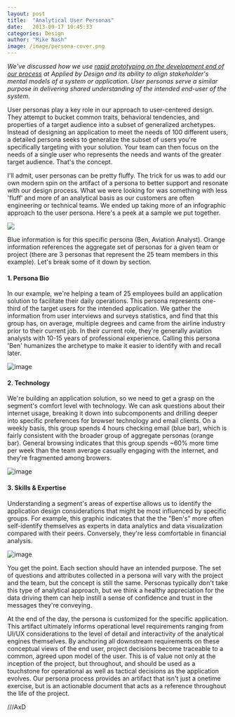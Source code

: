 ```yaml
---
layout: post
title:  "Analytical User Personas"
date:   2013-09-17 10:45:33
categories: Design
author: "Mike Nash"
image: /image/persona-cover.png
---
```


*We've discussed how we use [rapid prototyping on the development end of our process](http://blog.appliedbydesign.com/development/2013/09/10/mitigating-risk-with-prototypes.html) at Applied by Design and its ability to align stakeholder's mental models of a system or application. User personas serve a similar purpose in delivering shared understanding of the intended end-user of the system.*  

User personas play a key role in our approach to user-centered design.  They attempt to bucket common traits, behavioral tendencies, and properties of a target audience into a subset of generalized archetypes.  Instead of designing an application to meet the needs of 100 different users, a detailed persona seeks to generalize the subset of users you're specifically targeting with your solution.  Your team can then focus on the needs of a single user who represents the needs and wants of the greater target audience.  That's the concept.

I'll admit, user personas can be pretty fluffy.  The trick for us was to add our own modern spin on the artifact of a persona to better support and resonate with our design process.  What we were looking for was something with less 'fluff' and more of an analytical basis as our customers are often engineering or technical teams.  We ended up taking more of an infographic approach to the user persona.  Here's a peek at a sample we put together.  

<!-- ![image](/image/Analytical-User-Persona.png) -->
<div class="text-center"> <img src="/image/Analytical-User-Persona.jpg"> </div>

<span class="blue-text">Blue information</span> is for this specific persona (Ben, Aviation Analyst).  <span class="orange-text">Orange information</span> references the aggregate set of personas for a given team or project (there are 3 personas that represent the 25 team members in this example).  Let's break some of it down by section.

#### 1. Persona Bio

In our example, we're helping a team of 25 employees build an application solution to facilitate their daily operations.  This persona represents one-third of the target users for the intended application.  We gather the information from user interviews and surveys statistics, and find that this group has, on average, multiple degrees and came from the airline industry prior to their current job.  In their current role, they're generally aviation analysts with 10-15 years of professional experience.  Calling this persona 'Ben' humanizes the archetype to make it easier to identify with and recall later.

![image](/image/bio-header.png)


#### 2. Technology
We're building an application solution, so we need to get a grasp on the segment's comfort level with technology.  We can ask questions about their internet usage, breaking it down into subcomponents and drilling deeper into specific preferences for browser technology and email clients.  On a weekly basis, this group spends 4 hours checking email <span class="blue-text">(blue bar)</span>, which is fairly consistent with the broader group of aggregate personas <span class="orange-text">(orange bar)</span>.  General browsing indicates that this group spends ~60% more time per week than the team average casually engaging with the internet, and they're fragmented among browers.  

![image](/image/technology.png)


#### 3. Skills & Expertise
Understanding a segment's areas of expertise allows us to identify the application design considerations that might be most influenced by specific groups.  For example, this graphic indicates that the the "Ben's" more often self-identify themselves as experts in data analytics and data visualization compared with their peers.  Conversely, they're less comfortable in financial analysis.

![image](/image/expertise.png)

You get the point.  Each section should have an intended purpose.  The set of questions and attributes collected in a persona will vary with the project and the team, but the concept is still the same.  Personas typically don't take this type of analytical approach, but we think a healthy appreciation for the data driving them can help instill a sense of confidence and trust in the messages they're conveying.  

At the end of the day, the persona is customized for the specific application. This artifact ultimately informs operational level requirements ranging from UI/UX considerations to the level of detail and interactivity of the analytical engines themselves. By anchoring all downstream requirements on these conceptual views of the end user, project decisions become traceable to a common, agreed upon model of the user. This is of value not only at the inception of the project, but throughout, and should be used as a touchstone for operational as well as tactical decisions as the application evolves. Our persona process provides an artifact that isn't just a onetime exercise, but is an actionable document that acts as a reference throughout the life of the project.


///AxD



